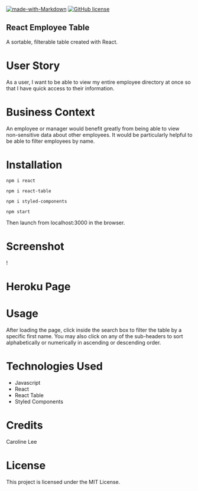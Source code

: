 [![made-with-Markdown](https://img.shields.io/badge/Made%20with-Markdown-1f425f.svg)](http://commonmark.org)
[![GitHub license](https://img.shields.io/github/license/Naereen/StrapDown.js.svg)](https://github.com/Naereen/StrapDown.js/blob/master/LICENSE)

## React Employee Table

A sortable, filterable table created with React.

# User Story

 As a user, I want to be able to view my entire employee directory at once so that I have quick access to their information.
 
# Business Context 

An employee or manager would benefit greatly from being able to view non-sensitive data about other employees. It would be particularly helpful to be able to filter employees by name.
    
# Installation
  `npm i react`
  
  `npm i react-table`
  
  `npm i styled-components`
  
  `npm start`
  
Then launch from localhost:3000 in the browser.

# Screenshot

!

# Heroku Page
   
 
    
# Usage

After loading the page, click inside the search box to filter the table by a specific first name. You may also click on any of the sub-headers to sort alphabetically or numerically in ascending or descending order.

# Technologies Used
* Javascript
* React
* React Table
* Styled Components

# Credits 
Caroline Lee

# License
This project is licensed under the MIT License.
